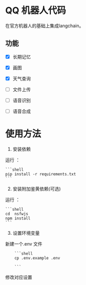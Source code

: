 # QQ 机器人代码

在官方机器人的基础上集成langchain。

## 功能

- [x] 长期记忆
- [x] 画图
- [x] 天气查询
- [ ] 文件上传
- [ ] 语音识别
- [ ] 语音合成


# 使用方法

1. 安装依赖

运行 ：
    
    ```shell
    pip install -r requirements.txt
    ```

2. 安装附加鉴黄依赖(可选)

运行 ：
    
    ```shell
    cd  nsfwjs
    npm install
    ```
3. 设置环境变量

新建一个.env 文件
    
        ```shell
        cp .env.example .env
    
        ```
修改对应设置


